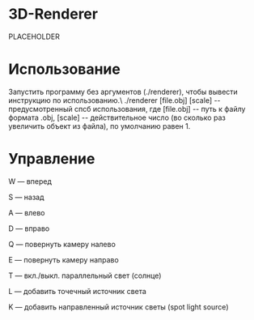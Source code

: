 # 3D-Renderer
PLACEHOLDER
# Использование
Запустить программу без аргументов (./renderer), чтобы вывести инструкцию по использованию.\\
./renderer [file.obj] [scale] -- предусмотренный спсб использования, где [file.obj] -- путь к файлу формата .obj, [scale] -- действительное число (во сколько раз увеличить объект из файла), по умолчанию равен 1.
# Управление
W — вперед

S — назад

A — влево

D — вправо

Q — повернуть камеру налево

E — повернуть камеру направо

T — вкл./выкл. параллельный свет (солнце)

L — добавить точечный источник света

K — добавить направленный источник светы (spot light source)
